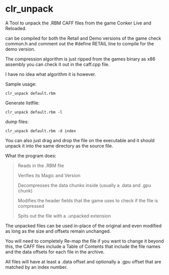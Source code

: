 # clr_unpack

A Tool to unpack the .RBM CAFF files from the game Conker Live and Reloaded.

can be compiled for both the Retail and Demo versions of the game check common.h and comment out the #define RETAIL line to compile for the demo version.

The compression algorithm is just ripped from the games binary as x86 assembly you can check it out in the caff.cpp file.

I have no idea what algorithm it is however.

Sample usage:

    clr_unpack default.rbm

Generate listfile:

    clr_unpack default.rbm -l

dump files:

    clr_unpack default.rbm -d index

You can also just drag and drop the file on the executable and it should unpack it into the same directory as the source file.

What the program does:

> Reads in the .RBM file
> 
> Verifies its Magic and Version
> 
> Decompresses the data chunks inside (usually a .data and .gpu chunk)
> 
> Modifies the header fields that the game uses to check if the file is compressed
> 
> Spits out the file with a .unpacked extension

The unpacked files can be used in-place of the original and even modified as long as the size and offsets remain unchanged.

You will need to completely Re-map the file if you want to change it beyond this, the CAFF files include a Table of Contents
that include the file names and the data offsets for each file in the archive.

All files will have at least a .data offset and optionally a .gpu offset that are matched by an index number.
